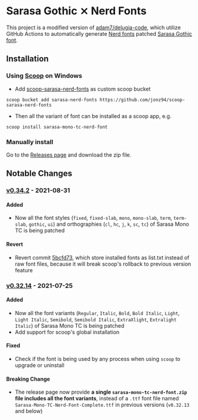 # Sarasa Gothic ⨯ Nerd Fonts

This project is a modified version of [adam7/delugia-code](https://github.com/adam7/delugia-code), which utilize GitHub Actions to automatically generate [Nerd fonts](https://github.com/ryanoasis/nerd-fonts) patched [Sarasa Gothic font](https://github.com/be5invis/Sarasa-Gothic).

## Installation

### Using [Scoop](https://scoop.sh) on Windows

- Add [scoop-sarasa-nerd-fonts](https://github.com/jonz94/scoop-sarasa-nerd-fonts) as custom scoop bucket

```
scoop bucket add sarasa-nerd-fonts https://github.com/jonz94/scoop-sarasa-nerd-fonts
```

- Then all the variant of font can be installed as a scoop app, e.g.

```
scoop install sarasa-mono-tc-nerd-font
```

### Manually install

Go to the [Releases page](https://github.com/jonz94/Sarasa-Gothic-Nerd-Fonts/releases) and download the zip file.

## Notable Changes

### [v0.34.2](https://github.com/jonz94/Sarasa-Gothic-Nerd-Fonts/compare/v0.34.1...v0.34.2) - 2021-08-31

#### Added

- Now all the font styles (`fixed`, `fixed-slab`, `mono`, `mono-slab`, `term`, `term-slab`, `gothic`, `ui`) and orthographies (`cl`, `hc`, `j`, `k`, `sc`, `tc`) of Sarasa Mono TC is being patched

#### Revert

- Revert commit [5bcfd73](https://github.com/jonz94/Sarasa-Gothic-Nerd-Fonts/commit/5bcfd73fa38c6a79710d157629c590e190f9fdec), which store installed fonts as list.txt instead of raw font files, because it will break scoop's rollback to previous version feature

### [v0.32.14](https://github.com/jonz94/Sarasa-Gothic-Nerd-Fonts/compare/v0.32.13...v0.32.14) - 2021-07-25

#### Added

- Now all the font variants (`Regular`, `Italic`, `Bold`, `Bold Italic`, `Light`, `Light Italic`, `Semibold`, `Semibold Italic`, `ExtraXlight`, `Extralight Italic`) of Sarasa Mono TC is being patched
- Add support for scoop's global installation

#### Fixed

- Check if the font is being used by any process when using `scoop` to upgrade or uninstall

#### Breaking Change

- The release page now provide **a single `sarasa-mono-tc-nerd-font.zip` file includes all the font variants**, instead of a `.ttf` font file named `Sarasa-Mono-TC-Nerd-Font-Complete.ttf` in previous versions (`v0.32.13` and below)
